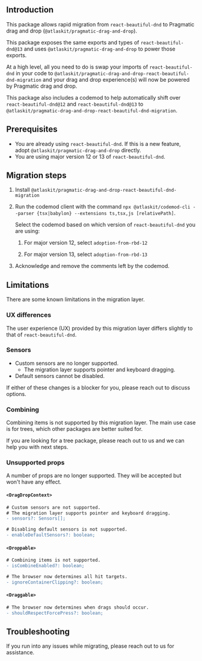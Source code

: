 ## Introduction

This package allows rapid migration from `react-beautiful-dnd` to Pragmatic drag and drop (`@atlaskit/pragmatic-drag-and-drop`).

This package exposes the same exports and types of `react-beautiful-dnd@13` and uses `@atlaskit/pragmatic-drag-and-drop` to power those exports.

At a high level, all you need to do is swap your imports of `react-beautiful-dnd` in your code to `@atlaskit/pragmatic-drag-and-drop-react-beautiful-dnd-migration` and your drag and drop experience(s) will now be powered by Pragmatic drag and drop.

This package also includes a codemod to help automatically shift over `react-beautiful-dnd@12` and `react-beautiful-dnd@13` to `@atlaskit/pragmatic-drag-and-drop-react-beautiful-dnd-migration`.

## Prerequisites

- You are already using `react-beautiful-dnd`. If this is a new feature, adopt `@atlaskit/pragmatic-drag-and-drop` directly.
- You are using major version 12 or 13 of `react-beautiful-dnd`.

## Migration steps

1. Install `@atlaskit/pragmatic-drag-and-drop-react-beautiful-dnd-migration`

2. Run the codemod client with the command `npx @atlaskit/codemod-cli --parser {tsx|babylon} --extensions ts,tsx,js [relativePath]`.

    Select the codemod based on which version of `react-beautiful-dnd` you are using:

    1. For major version 12, select `adoption-from-rbd-12`

    2. For major version 13, select `adoption-from-rbd-13`

3. Acknowledge and remove the comments left by the codemod.

## Limitations

There are some known limitations in the migration layer.

### UX differences

The user experience (UX) provided by this migration layer differs slightly to that of `react-beautiful-dnd`.

### Sensors

- Custom sensors are no longer supported.
    - The migration layer supports pointer and keyboard dragging.
- Default sensors cannot be disabled.

If either of these changes is a blocker for you, please reach out to discuss options.


### Combining

Combining items is not supported by this migration layer. The main use case is for trees, which other packages are better suited for.

If you are looking for a tree package, please reach out to us and we can help you with next steps.
### Unsupported props

A number of props are no longer supported. They will be accepted but won't have any effect.

#### `<DragDropContext>`

```diff
# Custom sensors are not supported.
# The migration layer supports pointer and keyboard dragging.
- sensors?: Sensors[];

# Disabling default sensors is not supported.
- enableDefaultSensors?: boolean;
```

#### `<Droppable>`

```diff
# Combining items is not supported.
- isCombineEnabled?: boolean;

# The browser now determines all hit targets.
- ignoreContainerClipping?: boolean;
```

#### `<Draggable>`

```diff
# The browser now determines when drags should occur.
- shouldRespectForcePress?: boolean;
```


## Troubleshooting

If you run into any issues while migrating, please reach out to us for assistance.